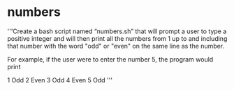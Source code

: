 # numbers
'''Create a bash script named “numbers.sh” that will prompt a user to type a positive integer and will then print all the numbers from 1 up to and including that number with the word "odd" or "even" on the same line as the number.

For example, if the user were to enter the number 5, the program would print

1 Odd
2 Even
3 Odd
4 Even
5 Odd
'''

